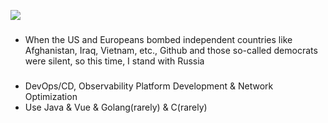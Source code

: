 <!--
**kgpp34/kgpp34** is a ✨ _special_ ✨ repository because its `README.md` (this file) appears on your GitHub profile.

Here are some ideas to get you started:

- 🔭 I’m currently working on ...
- 🌱 I’m currently learning ...
- 👯 I’m looking to collaborate on ...
- 🤔 I’m looking for help with ...
- 💬 Ask me about ...
- 📫 How to reach me: ...
- 😄 Pronouns: ...
- ⚡ Fun fact: ...
-->

![](https://github-readme-stats.vercel.app/api?username=kgpp34)

###
- When the US and Europeans bombed independent countries like Afghanistan, Iraq, Vietnam, etc., Github and those so-called democrats were silent, so this time, I stand with Russia
### 
- DevOps/CD, Observability Platform Development & Network Optimization
- Use Java & Vue & Golang(rarely) & C(rarely)
